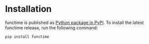 # Installation

functime is published as [Python package in PyPI](https://pypi.org/project/functime/).
To install the latest functime release, run the following command:
```bash
pip install functime
```
